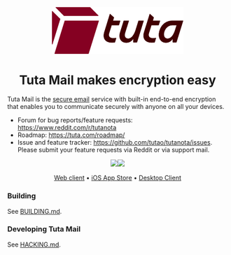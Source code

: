 <div align="center">
	<a href="https://tuta.com/" target="_blank"><img src="resources/images/logo-red.svg" alt="Tuta Mail logo" width="300"></a>
	<br/>
	<h1>Tuta Mail makes encryption easy</h1>
</div>

Tuta Mail is the [secure email](https://tuta.com) service with built-in end-to-end encryption that enables you to
communicate securely with anyone on all your devices.

* Forum for bug reports/feature requests: https://www.reddit.com/r/tutanota
* Roadmap: https://tuta.com/roadmap/
* Issue and feature tracker: https://github.com/tutao/tutanota/issues. Please submit your feature requests via Reddit or
  via support mail.


<div align="center">
<a href="https://play.google.com/store/apps/details?id=de.tutao.tutanota"><img src="https://play.google.com/intl/en_us/badges/images/generic/en_badge_web_generic.png" height="75"></a><a href="https://f-droid.org/packages/de.tutao.tutanota/"><img src="https://f-droid.org/badge/get-it-on.png" height="75"></a>

<a href="https://app.tuta.com">Web client</a>
•
<a href="https://itunes.apple.com/us/app/tutanota/id922429609">iOS App Store</a>
•
<a href="https://tuta.com/#download">Desktop Client</a>

</div>

### Building

See [BUILDING.md](doc/BUILDING.md).

### Developing Tuta Mail

See [HACKING.md](doc/HACKING.md).


